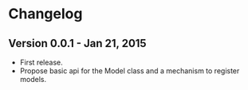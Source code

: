 # Changelog

## Version 0.0.1 - Jan 21, 2015
* First release.
* Propose basic api for the Model class and a mechanism to register models.
